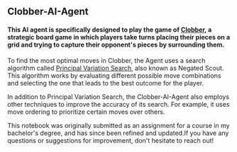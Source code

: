 ## Clobber-AI-Agent
#### This AI agent is specifically designed to play the game of [Clobber](https://en.wikipedia.org/wiki/Clobber), a strategic board game in which players take turns placing their pieces on a grid and trying to capture their opponent's pieces by surrounding them.



To find the most optimal moves in Clobber, the Agent uses a search algorithm called [Principal Variation Search](https://en.wikipedia.org/wiki/Principal_variation_search), also known as Negated Scout. This algorithm works by evaluating different possible move combinations and selecting the one that leads to the best outcome for the player.



In addition to Principal Variation Search, the Clobber-AI-Agent also employs other techniques to improve the accuracy of its search. For example, it uses move ordering to prioritize certain moves over others.



This notebook was originally submitted as an assignment for a course in my bachelor's degree, and has since been refined and updated.If you have any questions or suggestions for improvement, don't hesitate to reach out!
